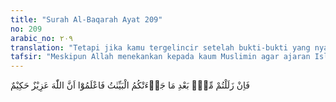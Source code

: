 ```yaml
---
title: "Surah Al-Baqarah Ayat 209"
no: 209
arabic_no: ٢٠٩
translation: "Tetapi jika kamu tergelincir setelah bukti-bukti yang nyata sampai kepadamu, ketahuilah bahwa Allah Maha-perkasa, Mahabijaksana."
tafsir: "Meskipun Allah menekankan kepada kaum Muslimin agar ajaran Islam dilaksanakan secara keseluruhan, perintah Allah ditaati, larangan-Nya dijauhi, namun masih ada juga orang yang tergelincir, lalu berbuat sekehendak hatinya, padahal bukti-bukti kebenaran agama Islam cukup jelas baginya. Hendaklah mereka ingat bahwa Allah Mahakuasa untuk mengadakan pembalasan, dan jika Allah menghendaki, tidak ada suatu kekuasaan dan kekuatan apa pun yang dapat menghalangi-Nya, dan Allah Mahabijaksana.\n\nDia tidak akan membiarkan pelanggar-pelanggar hukum, tetapi Dia akan membalasnya setimpal dengan kesalahan-kesalahan dan kejahatan-kejahatan yang telah dilakukan."
---
```

فَاِنْ زَلَلْتُمْ مِّنْۢ بَعْدِ مَا جَاۤءَتْكُمُ الْبَيِّنٰتُ فَاعْلَمُوْٓا اَنَّ اللّٰهَ عَزِيْزٌ حَكِيْمٌ 